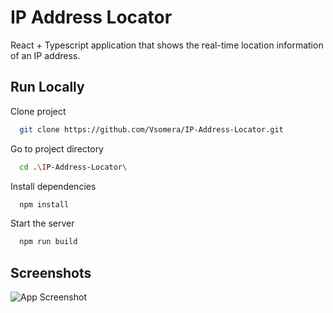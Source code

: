 
# IP Address Locator

React + Typescript application that shows the real-time location information of an IP address.


## Run Locally

Clone project

```bash
  git clone https://github.com/Vsomera/IP-Address-Locator.git
```

Go to project directory

```bash
  cd .\IP-Address-Locator\
```

Install dependencies

```bash
  npm install
```

Start the server

```bash
  npm run build
```


## Screenshots

![App Screenshot](https://cdn.discordapp.com/attachments/838245124827774997/1103891626851569705/image.png)

